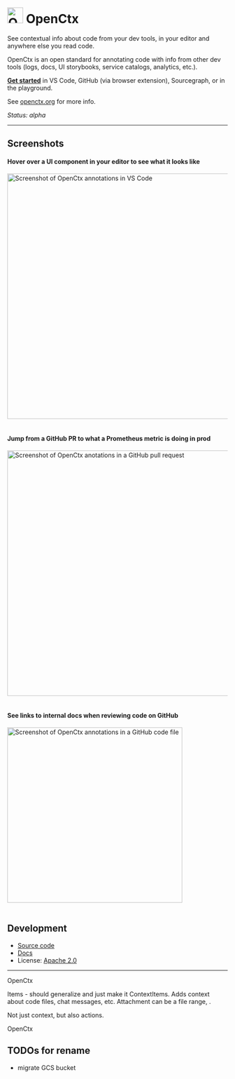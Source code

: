 # <img src="https://storage.googleapis.com/sourcegraph-assets/openctx/logomark-v0.png" width="36" height="36" alt="OpenCtx logo"> OpenCtx

<!-- Keep in sync with ./web/pages/index -->

See contextual info about code from your dev tools, in your editor and anywhere else you read code.

OpenCtx is an open standard for annotating code with info from other dev tools (logs, docs, UI storybooks, service catalogs, analytics, etc.).

[**Get started**](https://openctx.org/docs/start) in VS Code, GitHub (via browser extension), Sourcegraph, or in the playground.

See [openctx.org](https://openctx.org) for more info.

_Status: alpha_

---

## Screenshots

#### Hover over a UI component in your editor to see what it looks like

<img src="https://storage.googleapis.com/sourcegraph-assets/blog/screencast-vscode-storybook-v0.gif" width="560" alt="Screenshot of OpenCtx annotations in VS Code" />
<br/><br/>

#### Jump from a GitHub PR to what a Prometheus metric is doing in prod

<img src="https://storage.googleapis.com/sourcegraph-assets/openctx/screenshot-github-pr-prometheus-browser-v1.png" width="560" alt="Screenshot of OpenCtx anotations in a GitHub pull request" />
<br/><br/>

#### See links to internal docs when reviewing code on GitHub

<img src="https://storage.googleapis.com/sourcegraph-assets/openctx/screenshot-github-links-browser-v0.png" alt="Screenshot of OpenCtx annotations in a GitHub code file" width="400" />
<br/><br/>

## Development

- [Source code](https://github.com/sourcegraph/openctx)
- [Docs](https://openctx.org)
- License: [Apache 2.0](LICENSE)

---

OpenCtx

Items - should generalize and just make it ContextItems. Adds context about code files, chat messages, etc. Attachment can be a file range,
.

Not just context, but also actions.

OpenCtx

## TODOs for rename

- migrate GCS bucket
